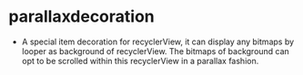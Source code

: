 # parallaxdecoration
 * A special item decoration for recyclerView, it can display any bitmaps by looper as background of recyclerView. The bitmaps of background can opt to be scrolled within this recyclerView in a parallax fashion. 
